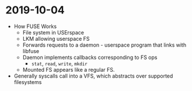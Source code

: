 # 2019-10-04

* How FUSE Works
  * File system in USErspace
  * LKM allowing userspace FS
  * Forwards requests to a daemon - userspace program that links with libfuse
  * Daemon implements callbacks corresponding to FS ops
    * `stat`, `read`, `write`, `mkdir`
  * Mounted FS appears like a regular FS.
* Generally syscalls call into a VFS, which abstracts over supported filesystems